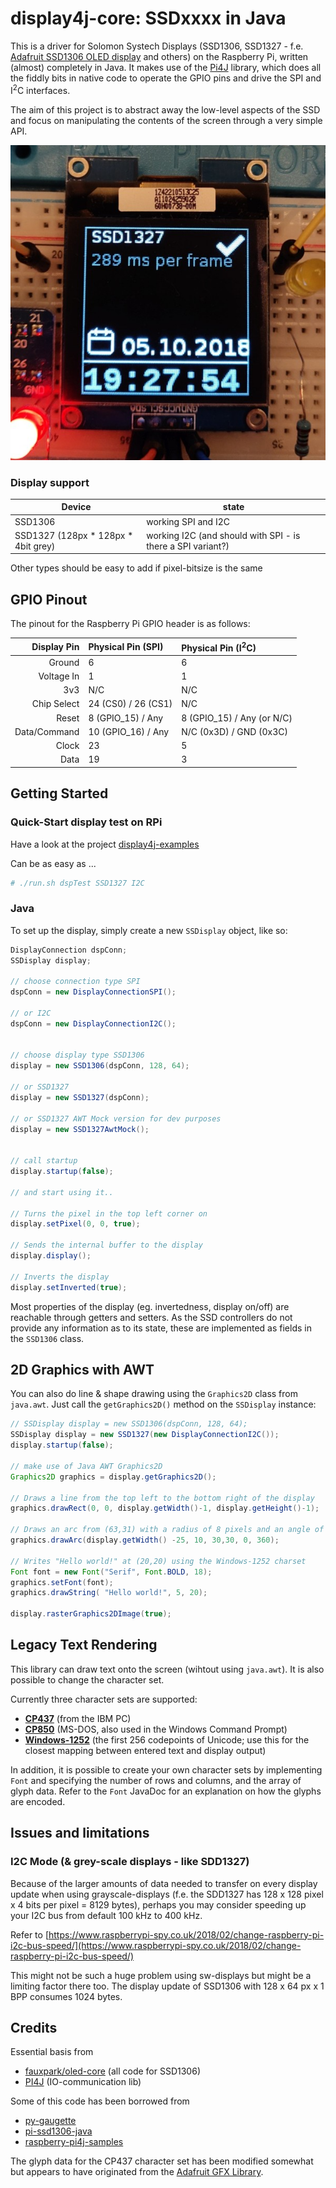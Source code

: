 # display4j-core: SSDxxxx in Java

This is a driver for Solomon Systech Displays (SSD1306, SSD1327 - f.e. [Adafruit SSD1306 OLED display](https://www.adafruit.com/categories/98) and others) on the Raspberry Pi, written (almost) completely in Java.
It makes use of the [Pi4J](https://github.com/Pi4J/pi4j) library, which does all the fiddly bits in native code to operate the GPIO pins and drive the SPI and I<sup>2</sup>C interfaces.

The aim of this project is to abstract away the low-level aspects of the SSD and focus on manipulating the contents of the screen through a very simple API.

![example of SSD1327](https://raw.githubusercontent.com/display4j/display4j-docs/master/img/IMG_20181005_195320_cut.jpg)

### Display support

| Device                              | state                |
|-------------------------------------|----------------------|
| SSD1306                             | working SPI and I2C  |
| SSD1327 (128px * 128px * 4bit grey) | working I2C (and should with SPI - is there a SPI variant?)        |

Other types should be easy to add if pixel-bitsize is the same


## GPIO Pinout

The pinout for the Raspberry Pi GPIO header is as follows:

| Display Pin  | Physical Pin (SPI)  | Physical Pin (I<sup>2</sup>C) |
| ------------:|:------------------- |:----------------------------- |
| Ground       | 6                   | 6                             |
| Voltage In   | 1                   | 1                             |
| 3v3          | N/C                 | N/C                           |
| Chip Select  | 24 (CS0) / 26 (CS1) | N/C                           |
| Reset        | 8 (GPIO_15) / Any   | 8 (GPIO_15) / Any (or N/C)    |
| Data/Command | 10 (GPIO_16) / Any  | N/C (0x3D) / GND (0x3C)       |
| Clock        | 23                  | 5                             |
| Data         | 19                  | 3                             |

## Getting Started 

### Quick-Start display test on RPi
Have a look at the project [display4j-examples](https://github.com/display4j/display4j-examples)

Can be as easy as ...
```bash
# ./run.sh dspTest SSD1327 I2C
```

### Java

To set up the display, simply create a new `SSDisplay` object, like so:

```java
DisplayConnection dspConn;
SSDisplay display;

// choose connection type SPI
dspConn = new DisplayConnectionSPI();

// or I2C
dspConn = new DisplayConnectionI2C();


// choose display type SSD1306
display = new SSD1306(dspConn, 128, 64);

// or SSD1327
display = new SSD1327(dspConn);

// or SSD1327 AWT Mock version for dev purposes
display = new SSD1327AwtMock();


// call startup
display.startup(false);

// and start using it..

// Turns the pixel in the top left corner on
display.setPixel(0, 0, true);

// Sends the internal buffer to the display
display.display();

// Inverts the display
display.setInverted(true);
```

Most properties of the display (eg. invertedness, display on/off) are reachable through getters and setters.
As the SSD controllers do not provide any information as to its state, these are implemented as fields in the `SSD1306` class.

## 2D Graphics with AWT

You can also do line & shape drawing using the `Graphics2D` class from `java.awt`.
Just call the `getGraphics2D()` method on the `SSDisplay` instance:

```java
// SSDisplay display = new SSD1306(dspConn, 128, 64);
SSDisplay display = new SSD1327(new DisplayConnectionI2C());
display.startup(false);

// make use of Java AWT Graphics2D
Graphics2D graphics = display.getGraphics2D();

// Draws a line from the top left to the bottom right of the display
graphics.drawRect(0, 0, display.getWidth()-1, display.getHeight()-1);

// Draws an arc from (63,31) with a radius of 8 pixels and an angle of 15 degrees
graphics.drawArc(display.getWidth() -25, 10, 30,30, 0, 360);

// Writes "Hello world!" at (20,20) using the Windows-1252 charset
Font font = new Font("Serif", Font.BOLD, 18);
graphics.setFont(font);
graphics.drawString( "Hello world!", 5, 20);

display.rasterGraphics2DImage(true);
```

## Legacy Text Rendering

This library can draw text onto the screen (wihtout using `java.awt`). It is also possible to change the character set.

Currently three character sets are supported:

- [**CP437**](https://en.wikipedia.org/wiki/Code_page_437) (from the IBM PC)
- [**CP850**](https://en.wikipedia.org/wiki/Code_page_850) (MS-DOS, also used in the Windows Command Prompt)
- [**Windows-1252**](https://en.wikipedia.org/wiki/Windows-1252) (the first 256 codepoints of Unicode; use this for the closest mapping between entered text and display output)

In addition, it is possible to create your own character sets by implementing `Font` and specifying the number of rows and columns, and the array of glyph data. Refer to the `Font` JavaDoc for an explanation on how the glyphs are encoded.

## Issues and limitations

### I2C Mode (& grey-scale displays - like SDD1327)

Because of the larger amounts of data needed to transfer on every display update
when using grayscale-displays
(f.e. the SDD1327 has 128 x 128 pixel x 4 bits per pixel = 8129 bytes), perhaps you may consider speeding up your I2C bus from default 100 kHz to 400 kHz.

Refer to [https://www.raspberrypi-spy.co.uk/2018/02/change-raspberry-pi-i2c-bus-speed/](https://www.raspberrypi-spy.co.uk/2018/02/change-raspberry-pi-i2c-bus-speed/)

This might not be such a huge problem using sw-displays but might be a limiting factor there too.
The display update of SSD1306 with 128 x 64 px x 1 BPP consumes 1024 bytes.

## Credits

Essential basis from
* [fauxpark/oled-core](https://github.com/fauxpark/oled-core) (all code for SSD1306)
* [PI4J](http://pi4j.com/) (IO-communication lib)

Some of this code has been borrowed from 
* [py-gaugette](https://github.com/guyc/py-gaugette)
* [pi-ssd1306-java](https://github.com/ondryaso/pi-ssd1306-java)
* [raspberry-pi4j-samples](https://github.com/OlivierLD/raspberry-pi4j-samples/)



The glyph data for the CP437 character set has been modified somewhat but appears to have originated from the [Adafruit GFX Library](https://github.com/adafruit/Adafruit-GFX-Library).
